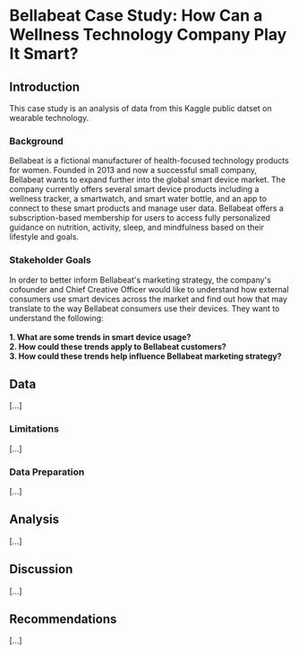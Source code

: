 # Bellabeat Case Study: How Can a Wellness Technology Company Play It Smart?

<h2>Introduction</h2>
This case study is an analysis of data from this Kaggle public datset on wearable technology.

<h3>Background</h3>
Bellabeat is a fictional manufacturer of health-focused technology products for women. Founded in 2013 and now a successful small company, Bellabeat wants to expand further into the global smart device market. The company currently offers several smart device products including a wellness tracker, a smartwatch, and smart water bottle, and an app to connect to these smart products and manage user data. Bellabeat offers a subscription-based membership for users to access fully personalized guidance on nutrition, activity, sleep, and mindfulness based on their lifestyle and goals.

<h3>Stakeholder Goals</h3>
In order to better inform Bellabeat's marketing strategy, the company's cofounder and Chief Creative Officer would like to understand how external consumers use smart devices across the market and find out how that may translate to the way Bellabeat consumers use their devices. They want to understand the following:<br><br>
<b>1. What are some trends in smart device usage?<br>
  2. How could these trends apply to Bellabeat customers?<br>
  3. How could these trends help influence Bellabeat marketing strategy?</b>
  
<h2>Data</h2>
[...]

<h3>Limitations</h3>
[...]

<h3>Data Preparation</h3>
[...]

<h2>Analysis</h2>

[...]

<h2>Discussion</h2>

[...]

<h2>Recommendations</h2>

[...]
